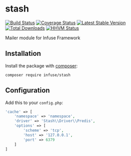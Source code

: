 stash
===============

[![Build Status](https://travis-ci.org/infusephp/stash.png?branch=master)](https://travis-ci.org/infusephp/stash)
[![Coverage Status](https://coveralls.io/repos/infusephp/stash/badge.png)](https://coveralls.io/r/infusephp/stash)
[![Latest Stable Version](https://poser.pugx.org/infuse/stash/v/stable.png)](https://packagist.org/packages/infuse/stash)
[![Total Downloads](https://poser.pugx.org/infuse/stash/downloads.png)](https://packagist.org/packages/infuse/stash)
[![HHVM Status](http://hhvm.h4cc.de/badge/infuse/stash.svg)](http://hhvm.h4cc.de/package/infuse/stash)

Mailer module for Infuse Framework

## Installation

Install the package with [composer](http://getcomposer.org):

```
composer require infuse/stash
```

## Configuration

Add this to your `config.php`:

```php
'cache' => [
	'namespace' => 'namespace',
	'driver' => 'Stash\\Driver\\Predis',
	'options' => [
		'scheme' => 'tcp',
		'host' => '127.0.0.1',
		'port' => 6379
	]
]
```